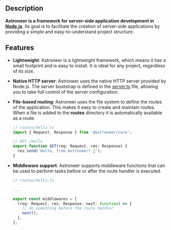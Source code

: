 ## Description

**Astroneer is a framework for server-side application development in [Node.js]**. Its goal is to facilitate the creation of server-side applications by providing a simple and easy-to-understand project structure.

## Features

- **Lightweight**: Astroneer is a lightweight framework, which means it has a small footprint and is easy to install. It is ideal for any project, regardless of its size.
- **Native HTTP server**: Astroneer uses the native HTTP server provided by Node.js. The server bootstrap is defined in the [server.ts] file, allowing you to take full control of the server configuration.
- **File-based routing**: Astroneer uses the file system to define the routes of the application. This makes it easy to create and maintain routes. When a file is added to the **routes** directory it is automatically available as a route.

  ```ts
  // routes/hello.ts
  import { Request, Response } from '@astroneer/core';

  // GET /hello
  export function GET(req: Request, res: Response) {
    res.send('Hello, from Astroneer! 🚀');
  }
  ```

- **Middleware support**: Astroneer supports middleware functions that can be used to perform tasks before or after the route handler is executed.

  ```ts
  // routes/hello.ts

  ...

  export const middlewares = [
    (req: Request, res: Response, next: Function) => {
      // do something before the route handler
      next();
    },
  ];
  ```

[server.ts]: templates/default/src/server.ts
[Node.js]: https://nodejs.org/en/

